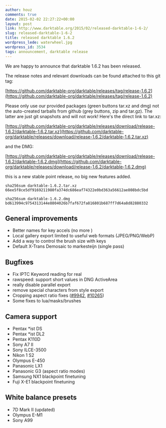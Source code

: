 ```yaml
---
author: houz
comments: true
date: 2015-02-02 22:27:22+00:00
layout: post
link: http://www.darktable.org/2015/02/released-darktable-1-6-2/
slug: released-darktable-1-6-2
title: released darktable 1.6.2
wordpress_lede: waterwheel.jpg
wordpress_id: 3534
tags: announcement, darktable release
---
```


We are happy to announce that darktable 1.6.2 has been released.

The release notes and relevant downloads can be found attached to this git tag:

[https://github.com/darktable-org/darktable/releases/tag/release-1.6.2](https://github.com/darktable-org/darktable/releases/tag/release-1.6.2)

Please only use our provided packages (green buttons tar.xz and dmg) not the auto-created tarballs from github (grey buttons, zip and tar.gz). The latter are just git snapshots and will not work! Here's the direct link to tar.xz:

[https://github.com/darktable-org/darktable/releases/download/release-1.6.2/darktable-1.6.2.tar.xz](https://github.com/darktable-org/darktable/releases/download/release-1.6.2/darktable-1.6.2.tar.xz)

and the DMG:

[https://github.com/darktable-org/darktable/releases/download/release-1.6.2/darktable-1.6.2.dmg](https://github.com/darktable-org/darktable/releases/download/release-1.6.2/darktable-1.6.2.dmg)

this is a new stable point release, no big new features added.

    sha256sum darktable-1.6.2.tar.xz
    66ee5f8ce5df9169211980fa374dc686eaf74322e0bd363a56612ae808bdc5bd

    sha256sum darktable-1.6.2.dmg
    bd613994c9754313144e8804026b7faf672fa816801b687ff7d64a8d82880332

## General improvements

* Better names for key accels (no more <Primary>)
* Local gallery export limited to useful web formats (JPEG/PNG/WebP)
* Add a way to control the brush size with keys
* Default X-Trans Demosaic to markesteijn (single pass)

## Bugfixes

* Fix IPTC Keyword reading for real
* rawspeed: support short values in DNG ActiveArea
* really disable parallel export
* remove special characters from style export
* Cropping aspect ratio fixes ([#9942](https://darktable.org/redmine/issues/9942), [#10265](https://darktable.org/redmine/issues/10265))
* Some fixes to lua/masks/brushes

## Camera support

* Pentax *ist DS
* Pentax *ist DL2
* Pentax K110D
* Sony A7 II
* Sony ILCE-3500
* Nikon 1 S2
* Olympus E-450
* Panasonic LX1
* Panasonic G3 (aspect ratio modes)
* Samsung NX1 blackpoint finetuning
* Fuji X-E1 blackpoint finetuning

## White balance presets

* 7D Mark II (updated)
* Olympus E-M1
* Sony A99
